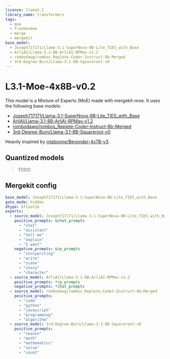 ```yaml
---
license: llama3.1
library_name: transformers
tags:
  - moe
  - frankenmoe
  - merge
  - mergekit
base_model:
  - Joseph717171/Llama-3.1-SuperNova-8B-Lite_TIES_with_Base
  - ArliAI/Llama-3.1-8B-ArliAI-RPMax-v1.2
  - rombodawg/rombos_Replete-Coder-Instruct-8b-Merged
  - 3rd-Degree-Burn/Llama-3.1-8B-Squareroot-v0
---
```


# L3.1-Moe-4x8B-v0.2

This model is a Mixture of Experts (MoE) made with mergekit-moe. It uses the following base models:

- [Joseph717171/Llama-3.1-SuperNova-8B-Lite_TIES_with_Base](https://huggingface.co/Joseph717171/Llama-3.1-SuperNova-8B-Lite_TIES_with_Base)
- [ArliAI/Llama-3.1-8B-ArliAI-RPMax-v1.2](https://huggingface.co/ArliAI/Llama-3.1-8B-ArliAI-RPMax-v1.2)
- [rombodawg/rombos_Replete-Coder-Instruct-8b-Merged](https://huggingface.co/rombodawg/rombos_Replete-Coder-Instruct-8b-Merged)
- [3rd-Degree-Burn/Llama-3.1-8B-Squareroot-v0](https://huggingface.co/3rd-Degree-Burn/Llama-3.1-8B-Squareroot-v0)

Heavily inspired by [mlabonne/Beyonder-4x7B-v3](https://huggingface.co/mlabonne/Beyonder-4x7B-v3).

## Quantized models

> TODO

## Mergekit config

```yaml
base_model: Joseph717171/Llama-3.1-SuperNova-8B-Lite_TIES_with_Base
gate_mode: hidden
dtype: bfloat16
experts:
  - source_model: Joseph717171/Llama-3.1-SuperNova-8B-Lite_TIES_with_Base
    positive_prompts: &chat_prompts
      - "chat"
      - "assistant"
      - "tell me"
      - "explain"
      - "I want"
    negative_prompts: &rp_prompts
      - "storywriting"
      - "write"
      - "scene"
      - "story"
      - "character"
  - source_model: ArliAI/Llama-3.1-8B-ArliAI-RPMax-v1.2
    positive_prompts: *rp_prompts
    negative_prompts: *chat_prompts
  - source_model: rombodawg/rombos_Replete-Coder-Instruct-8b-Merged
    positive_prompts:
      - "code"
      - "python"
      - "javascript"
      - "programming"
      - "algorithm"
  - source_model: 3rd-Degree-Burn/Llama-3.1-8B-Squareroot-v0
    positive_prompts:
      - "reason"
      - "math"
      - "mathematics"
      - "solve"
      - "count"
```
